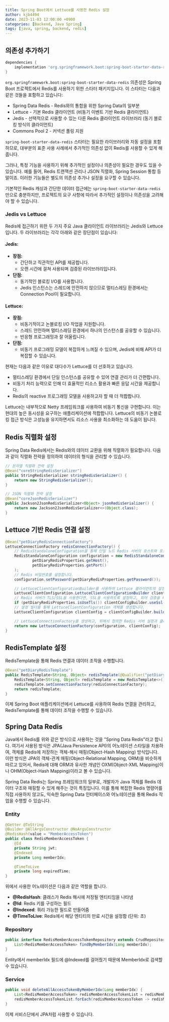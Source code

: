 ```yaml
---
title: Spring Boot에서 Lettuce를 사용한 Redis 설정
author: kjb4494
date: 2023-11-03 12:00:00 +0900
categories: [Backend, Java Spring]
tags: [java, spring, backend, redis]
---
```


## 의존성 추가하기

```groovy
dependencies {
    implementation 'org.springframework.boot:spring-boot-starter-data-redis'
}
```

`org.springframework.boot:spring-boot-starter-data-redis` 의존성은 Spring Boot 프로젝트에서 Redis를 사용하기 위한 스타터 패키지입니다. 이 스타터는 다음과 같은 것들을 포함하고 있습니다:

- Spring Data Redis - Redis와의 통합을 위한 Spring Data의 일부분
- Lettuce - 기본 Redis 클라이언트 (비동기 이벤트 기반 Redis 클라이언트)
- Jedis - 선택적으로 사용할 수 있는 다른 Redis 클라이언트 라이브러리 (동기 블로킹 방식의 클라이언트)
- Commons Pool 2 - 커넥션 풀링 지원

`spring-boot-starter-data-redis` 스타터는 필요한 라이브러리와 자동 설정을 포함하므로, 대부분의 표준 사용 사례에서 추가적인 의존성 없이 Redis를 사용할 수 있게 해줍니다.

그러나, 특정 기능을 사용하기 위해 추가적인 설정이나 의존성이 필요한 경우도 있을 수 있습니다. 예를 들어, Redis 트랜잭션 관리나 JSON 직렬화, Spring Session 통합 등 말이죠. 이러한 기능들은 별도의 의존성 추가나 설정을 요구할 수 있습니다.

기본적인 Redis 캐싱과 간단한 데이터 접근에는 `spring-boot-starter-data-redis`만으로 충분하지만, 프로젝트의 요구 사항에 따라서 추가적인 설정이나 의존성을 고려해야 할 수 있습니다.

### Jedis vs Lettuce

Redis에 접근하기 위한 두 가지 주요 Java 클라이언트 라이브러리는 Jedis와 Lettuce입니다. 두 라이브러리는 각각 아래와 같은 장단점이 있습니다:

#### Jedis:

- **장점:**
  - 간단하고 직관적인 API를 제공합니다.
  - 오랜 시간에 걸쳐 사용되며 검증된 라이브러리입니다.
- **단점:**
  - 동기적인 블로킹 I/O를 사용합니다.
  - Jedis 인스턴스는 스레드에 안전하지 않으므로 멀티스레딩 환경에서는 Connection Pool이 필요합니다.

#### Lettuce:

- **장점:**
  - 비동기적이고 논블로킹 I/O 작업을 지원합니다.
  - 스레드 안전하며 멀티스레딩 환경에서 하나의 인스턴스를 공유할 수 있습니다.
  - 반응형 프로그래밍과 잘 어울립니다.
- **단점:**
  - 비동기 프로그래밍 모델이 복잡하게 느껴질 수 있으며, Jedis에 비해 API가 더 복잡할 수 있습니다.

현재는 다음과 같은 이유로 대다수가 Lettuce를 더 선호하고 있습니다.

- 멀티스레딩 환경에서 단일 인스턴스를 공유할 수 있어 연결 관리가 더 간편합니다.
- 비동기 처리 능력으로 인해 더 효율적인 리소스 활용과 빠른 응답 시간을 제공합니다.
- Redis의 reactive 프로그래밍 모델을 사용하고자 할 때 더 적합합니다.

Lettuce는 내부적으로 Netty 프레임워크를 사용하여 비동기 통신을 구현합니다. 이는 현대의 높은 동시성을 요구하는 애플리케이션에 적합합니다. Lettuce의 비동기 논블로킹 접근 방식은 고성능을 유지하면서도 리소스 사용을 최소화하는 데 도움이 됩니다.

## Redis 직렬화 설정

Spring Data Redis에서는 Redis와의 데이터 교환을 위해 직렬화가 필요합니다. 다음과 같이 직렬화 전략을 정의하여 데이터의 형식을 관리할 수 있습니다.

```java
// 문자열 직렬화 전략 설정
@Bean("coreStringRedisSerializer")
public StringRedisSerializer stringRedisSerializer() {
    return new StringRedisSerializer();
}

// JSON 직렬화 전략 설정
@Bean("coreJsonRedisSerializer")
public Jackson2JsonRedisSerializer<Object> jsonRedisSerializer() {
    return new Jackson2JsonRedisSerializer<>(Object.class);
}
```

## Lettuce 기반 Redis 연결 설정

```java
@Bean("petDiaryRedisConnectionFactory")
LettuceConnectionFactory redisConnectionFactory() {
    // RedisStandaloneConfiguration을 통해 단일 노드 Redis 서버의 호스트와 포트를 설정합니다.
    RedisStandaloneConfiguration configuration = new RedisStandaloneConfiguration(
            petDiaryRedisProperties.getHost(),
            petDiaryRedisProperties.getPort()
    );
    // Redis 비밀번호를 설정합니다.
    configuration.setPassword(petDiaryRedisProperties.getPassword());

    // LettuceClientConfigurationBuilder를 사용하여 Lettuce 클라이언트의 설정을 구성합니다.
    LettuceClientConfiguration.LettuceClientConfigurationBuilder clientConfigBuilder = LettuceClientConfiguration.builder();
    // Redis 서버가 TLS/SSL을 사용한다면, SSL을 사용하도록 설정하고, 피어 검증을 비활성화합니다.
    if (petDiaryRedisProperties.isUseTls()) clientConfigBuilder.useSsl().disablePeerVerification();
    // 설정 빌더를 통해 LettuceClientConfiguration 객체를 생성합니다.
    LettuceClientConfiguration clientConfig = clientConfigBuilder.build();

    // LettuceConnectionFactory를 생성하고, 위에서 정의한 Redis 서버 설정과 클라이언트 설정을 적용합니다.
    return new LettuceConnectionFactory(configuration, clientConfig);
}
```

## RedisTemplate 설정

RedisTemplate을 통해 Redis 연결과 데이터 조작을 수행합니다.

```java
@Bean("petDiaryRedisTemplate")
public RedisTemplate<String, Object> redisTemplate(@Qualifier("petDiaryRedisConnectionFactory") LettuceConnectionFactory redisConnectionFactory) {
    RedisTemplate<String, Object> redisTemplate = new RedisTemplate<>();
    redisTemplate.setConnectionFactory(redisConnectionFactory);
    return redisTemplate;
}
```

이제 Spring Boot 애플리케이션에서 Lettuce를 사용하여 Redis 연결을 관리하고, RedisTemplate를 통해 데이터 조작을 수행할 수 있습니다.

## Spring Data Redis

Java에서 Redis를 위와 같은 방식으로 사용하는 것을 "Spring Data Redis"라고 합니다. 여기서 사용된 방식은 JPA(Java Persistence API)의 어노테이션 스타일을 차용하여, 객체를 Redis에 저장하는 객체-해시 매핑(Object-Hash Mapping) 방식입니다. 이런 방식은 JPA의 객체-관계 매핑(Object-Relational Mapping, ORM)을 비슷하게 따르고 있어서, Redis에 대해 ORM과 유사한 개념인 OXM(Object-XML Mapping)이나 OHM(Object-Hash Mapping)이라고 볼 수 있습니다.

Spring Data Redis는 Spring 프레임워크의 일부로, 개발자가 Java 객체를 Redis 데이터 구조와 매핑할 수 있게 해주는 것이 특징입니다. 이를 통해 복잡한 Redis 명령어를 직접 사용하지 않고도, 익숙한 Spring Data 인터페이스와 어노테이션을 통해 Redis 작업을 수행할 수 있습니다.

### Entity

```java
@Getter @ToString
@Builder @AllArgsConstructor @NoArgsConstructor
@RedisHash(value = "MemberAccessToken")
public class RedisMemberAccessToken {
    @Id
    private String jwt;
    @Indexed
    private Long memberIdx;

    @TimeToLive
    private long expiredTime;
}
```

위에서 사용한 어노테이션은 다음과 같은 역할을 합니다.

- **@RedisHash**: 클래스가 Redis 해시에 저장될 엔티티임을 나타냄
- **@Id**: Redis 키를 구성하는 필드
- **@Indexed**: 쿼리 가능한 필드로 만들어줌
- **@TimeToLive**: Redis에서 해당 엔티티의 만료 시간을 설정함 (단위: 초)

### Repository

```java
public interface RedisMemberAccessTokenRepository extends CrudRepository<RedisMemberAccessToken, String> {
    List<RedisMemberAccessToken> findByMemberIdx(Long memberIdx);
}
```

Entity에서 memberIdx 필드에 @Indexed를 걸어줬기 때문에 MemberIdx로 검색할 수 있습니다.

### Service

```java
public void deleteAllAccessTokenByMemberIdx(Long memberIdx) {
    List<RedisMemberAccessToken> redisMemberAccessTokenList = redisMemberAccessTokenRepository.findByMemberIdx(memberIdx);
    redisMemberAccessTokenList.forEach(redisMemberAccessToken -> redisMemberAccessTokenRepository.deleteById(redisMemberAccessToken.getJwt()));
}
```

이제 서비스단에서 JPA처럼 사용할 수 있습니다.
